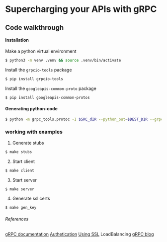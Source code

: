 Supercharging your APIs with gRPC
=============================

## Code walkthrough

#### Installation

Make a python virtual environment

```bash
$ python3 -m venv .venv && source .venv/bin/activate
```

Install the `grpcio-tools` package

```bash 
$ pip install grpcio-tools
```

Install the `googleapis-common-proto` package

```bash
$ pip install googleapis-common-protos
```

#### Generating python-code

```bash
$ python -m grpc_tools.protoc -I $SRC_dIR --python_out=$DEST_DIR --grpc_python_out=. $SRC_DIR/$proto_file
```

### working with examples

1. Generate stubs
```bash 
$ make stubs
```

2. Start client
```bash
$ make client
```

3. Start server
```bash
$ make server
```

4. Generate ssl certs
```bash
$ make gen_key
```

###### References

[gRPC documentation](https://grpc.io/docs/quickstart/python.html)
[Authetication](https://grpc.io/docs/guides/auth.html#python)
[Using SSL](https://www.sandtable.com/using-ssl-with-grpc-in-python)
LoadBalancing [gRPC blog](https://grpc.io/blog/)